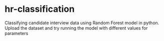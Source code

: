 # hr-classification
Classifying candidate interview data using Random Forest model in python. Upload the dataset and try running the model with different values for parameters 
